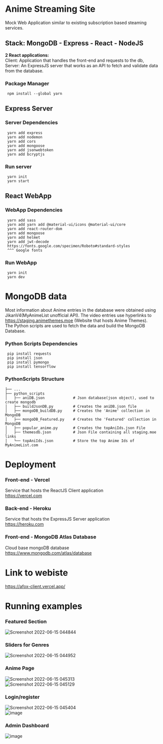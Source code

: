 # Anime Streaming Site
Mock Web Application similar to existing subscription based steaming services.  

## Stack: MongoDB - Express - React - NodeJS

**2 React applications:**  
  Client: Application that handles the front-end and requests to the db,
  Server: An ExpressJS server that works as an API to fetch and validate data from the database.  
  
### Package Manager 
     npm install --global yarn

## Express Server  
### Server Dependencies
     yarn add express
     yarn add nodemon
     yarn add cors
     yarn add mongoose
     yarn add jsonwebtoken
     yarn add bcryptjs
     
### Run server
     yarn init 
     yarn start


## React WebApp
### WebApp Dependencies
     yarn add sass
     yarn add yarn add @material-ui/icons @material-ui/core
     yarn add react-router-dom
     yarn add mongoose
     yarn add helmet
     yarn add jwt-decode
     https://fonts.google.com/specimen/Roboto#standard-styles  
     ^^^ Google fonts
### Run WebApp
     yarn init
     yarn dev


# MongoDB data 
Most information about Anime entries in the database were obtained using JikanV4(MyAnimeList unofficial API). The video entries use hyperlinks to https://staging.animethemes.moe (Website that hosts Anime Themes).  
The Python scripts are used to fetch the data and build the MongoDB Database.

### Python Scripts Dependencies
     pip install requests
     pip install json
     pip install pymongo
     pip install tensorflow

### PythonScripts Structure
```
├── ...
├── python_scripts            
│   ├── aniDB.json             # Json database(json object), used to create mongodb                
│   ├── buildJsonDB.py         # Creates the aniDB.json file     
│   ├── mongoDB_buildDB.py     # Creates the 'Anime' collection in MongoDB
│   ├── mongoDB_Featured.py    # Creates the 'Featured' collection in MongoDB
│   ├── popular_anime.py       # Creates the topAniIds.json File
│   ├── themesdb.json          # Json File containing all staging.moe links 
│   └── topAniIds.json         # Store the top Anime Ids of MyAnimeList.com
```

# Deployment
### Front-end - Vercel  
Service that hosts the ReactJS Client application  
https://vercel.com  

### Back-end - Heroku  
Service that hosts the ExpressJS Server application    
https://heroku.com     
      

### Front-end - MongoDB Atlas Database
Cloud base mongoDB database  
https://www.mongodb.com/atlas/database

# Link to webiste  
https://afox-client.vercel.app/


# Running examples 
### Featured Section  
![Screenshot 2022-06-15 044844](https://user-images.githubusercontent.com/64340009/173786435-d139e825-be96-4d54-ad21-dd6723eebcc2.jpg)  


### Sliders for Genres  
![Screenshot 2022-06-15 044952](https://user-images.githubusercontent.com/64340009/173786476-6e81ef04-5a16-4457-9fba-d2b17e97e4c7.jpg)  


### Anime Page  
![Screenshot 2022-06-15 045313](https://user-images.githubusercontent.com/64340009/173786771-201d5db6-80c3-4d56-98f4-725db3d157c6.jpg)  
![Screenshot 2022-06-15 045129](https://user-images.githubusercontent.com/64340009/173786699-ea522ed5-e574-4f2a-81aa-f2da6a54a451.jpg)  


### Login/register  
![Screenshot 2022-06-15 045404](https://user-images.githubusercontent.com/64340009/173786902-81adfa39-c887-4c90-a3eb-50a0852828dc.jpg)  
![image](https://user-images.githubusercontent.com/64340009/173787111-b04f0741-e117-4ab4-9c29-fea396bb2da6.png)

### Admin Dashboard    
![image](https://user-images.githubusercontent.com/64340009/178165353-175c8ff2-b193-468d-8523-88d7b3bd3c7c.png)
